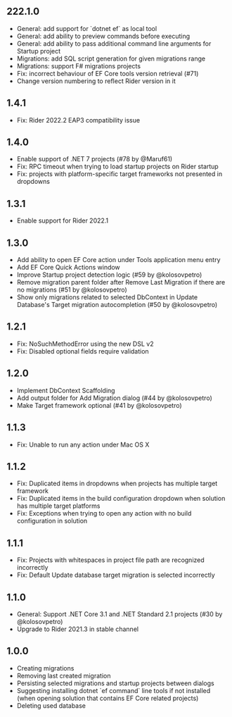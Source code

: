 <h2>222.1.0</h2>
<p>
  <ul>
    <li>General: add support for `dotnet ef` as local tool</li>
    <li>General: add ability to preview commands before executing</li>
    <li>General: add ability to pass additional command line arguments for Startup project</li>
    <li>Migrations: add SQL script generation for given migrations range</li>
    <li>Migrations: support F# migrations projects</li>
    <li>Fix: incorrect behaviour of EF Core tools version retrieval (#71)</li>
    <li>Change version numbering to reflect Rider version in it</li>
  </ul>
</p>
<h2>1.4.1</h2>
<p>
  <ul>
    <li>Fix: Rider 2022.2 EAP3 compatibility issue</li>
  </ul>
</p>
<h2>1.4.0</h2>
<p>
  <ul>
    <li>Enable support of .NET 7 projects (#78 by @Maruf61)</li>
    <li>Fix: RPC timeout when trying to load startup projects on Rider startup</li>
    <li>Fix: projects with platform-specific target frameworks not presented in dropdowns</li>
  </ul>
</p>
<h2>1.3.1</h2>
<p>
  <ul>
    <li>Enable support for Rider 2022.1</li>
  </ul>
</p>
<h2>1.3.0</h2>
<p>
  <ul>
    <li>Add ability to open EF Core action under Tools application menu entry</li>
    <li>Add EF Core Quick Actions window</li>
    <li>Improve Startup project detection logic (#59 by @kolosovpetro)</li>
    <li>Remove migration parent folder after Remove Last Migration if there are no migrations (#51 by @kolosovpetro)</li>
    <li>Show only migrations related to selected DbContext in Update Database's Target migration autocompletion (#50 by @kolosovpetro)</li>
  </ul>
</p>
<h2>1.2.1</h2>
<p>
  <ul>
    <li>Fix: NoSuchMethodError using the new DSL v2</li>
    <li>Fix: Disabled optional fields require validation</li>
  </ul>
</p>
<h2>1.2.0</h2>
<p>
  <ul>
    <li>Implement DbContext Scaffolding</li>
    <li>Add output folder for Add Migration dialog (#44 by @kolosovpetro)</li>
    <li>Make Target framework optional (#41 by @kolosovpetro)</li>
  </ul>
</p>
<h2>1.1.3</h2>
<p>
  <ul>
    <li>Fix: Unable to run any action under Mac OS X</li>
  </ul>
</p>
<h2>1.1.2</h2>
<p>
  <ul>
    <li>Fix: Duplicated items in dropdowns when projects has multiple target framework</li>
    <li>Fix: Duplicated items in the build configuration dropdown when solution has multiple target platforms</li>
    <li>Fix: Exceptions when trying to open any action with no build configuration in solution</li>
  </ul>
</p>
<h2>1.1.1</h2>
<p>
  <ul>
    <li>Fix: Projects with whitespaces in project file path are recognized incorrectly</li>
    <li>Fix: Default Update database target migration is selected incorrectly</li>
  </ul>
</p>
<h2>1.1.0</h2>
<p>
  <ul>
    <li>General: Support .NET Core 3.1 and .NET Standard 2.1 projects (#30 by @kolosovpetro)</li>
    <li>Upgrade to Rider 2021.3 in stable channel</li>
  </ul>
</p>
<h2>1.0.0</h2>
<p>
  <ul>
    <li>Creating migrations</li>
    <li>Removing last created migration</li>
    <li>Persisting selected migrations and startup projects between dialogs</li>
    <li>Suggesting installing dotnet `ef command` line tools if not installed (when opening solution that contains EF Core related projects)</li>
    <li>Deleting used database</li>
  </ul>
</p>
